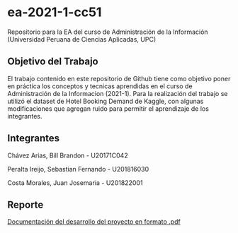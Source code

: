# ea-2021-1-cc51
Repositorio para la EA del curso de Administración de la Información (Universidad Peruana de Ciencias Aplicadas, UPC)
## Objetivo del Trabajo
El trabajo contenido en este repositorio de Github tiene como objetivo poner en práctica los conceptos y tecnicas aprendidas en el curso de Administración de la Informacion (2021-1). Para la realización del trabajo se utilizó el dataset de Hotel Booking Demand de Kaggle, con algunas modificaciones que agregan ruido para permitir el aprendizaje de los integrantes.
## Integrantes
Chávez Arias, Bill Brandon - U20171C042

Peralta Ireijo, Sebastian Fernando - U201816030

Costa Morales, Juan Josemaria  - U201822001
## Reporte

[Documentación del desarrollo del proyecto en formato .pdf](https://github.com/SebsPER/ea-2021-1-cc51/blob/main/EA%20-%20Sem8.pdf)
